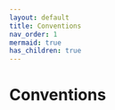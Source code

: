 ```yaml
---
layout: default
title: Conventions
nav_order: 1
mermaid: true
has_children: true
---
```



# Conventions
